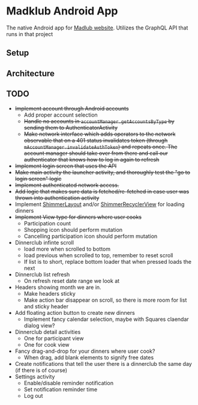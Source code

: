 # Madklub Android App

The native Android app for <a href="https://github.com/petergarnaes/Madklub-website" target="_blank">Madlub website</a>. Utilizes the GraphQL API that runs in that project

## Setup

## Architecture

## TODO

 - <s>Implement account through Android accounts</s>
    * Add proper account selection
    * <s>Handle no accounts in `accountManager.getAccountsByType` by sending them to AuthenticatorActivity</s>
    * <s>Make network interface which adds operators to the network observable that on a 401 status invalidates token (through `mAccountManager.invalidateAuthToken`) and repeats once. The account manager should take over from there and call our authenticator that knows how to log in again to refresh</s>
 - <s>Implement login screen that uses the API</s>
 - <s>Make main activity the launcher activity, and thoroughly test the "go to login screen" logic</s>
 - <s>Implement authenticated network access.</s>
 - <s>Add logic that makes sure data is fetched/re-fetched in case user was thrown into authentication activity</s>
 - Implement <a href="https://github.com/team-supercharge/ShimmerLayout" target="_blank">ShimmerLayout</a> and/or <a href="https://github.com/sharish/ShimmerRecyclerView" target="_blank">ShimmerRecyclerView</a> for loading dinners
 - <s>Implement View type for dinners where user cooks</s>
    * Participation count
    * Shopping icon should perform mutation
    * Cancelling participation icon should perform mutation
 - Dinnerclub infinte scroll
    * load more when scrolled to bottom
    * load previous when scrolled to top, remember to reset scroll
    * If list is to short, replace bottom loader that when pressed loads the next
 - Dinnerclub list refresh
    * On refresh reset date range we look at
 - Headers showing month we are in.
    * Make headers sticky
    * Make action bar disappear on scroll, so there is more room for list and sticky header
 - Add floating action button to create new dinners
    * Implement fancy calendar selection, maybe with Squares claendar dialog view?
 - Dinnerclub detail activities
    * One for participant view
    * One for cook view
 - Fancy drag-and-drop for your dinners where user cook?
    * When drag, add blank elements to signify free dates
 - Create notifications that tell the user there is a dinnerclub the same day (if there is of course)
 - Settings activity
    * Enable/disable reminder notification
    * Set notification reminder time
    * Log out